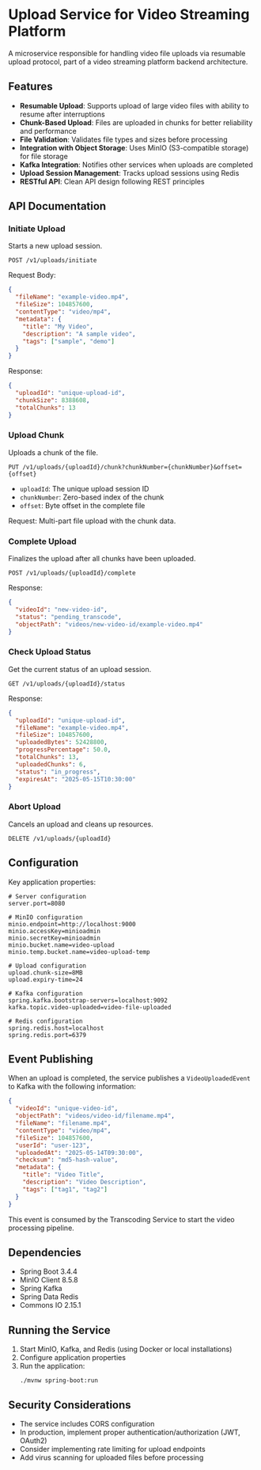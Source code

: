 # Upload Service for Video Streaming Platform

A microservice responsible for handling video file uploads via resumable upload protocol, part of a video streaming platform backend architecture.

## Features

- **Resumable Upload**: Supports upload of large video files with ability to resume after interruptions
- **Chunk-Based Upload**: Files are uploaded in chunks for better reliability and performance
- **File Validation**: Validates file types and sizes before processing
- **Integration with Object Storage**: Uses MinIO (S3-compatible storage) for file storage
- **Kafka Integration**: Notifies other services when uploads are completed
- **Upload Session Management**: Tracks upload sessions using Redis
- **RESTful API**: Clean API design following REST principles

## API Documentation

### Initiate Upload

Starts a new upload session.

```
POST /v1/uploads/initiate
```

Request Body:
```json
{
  "fileName": "example-video.mp4",
  "fileSize": 104857600,
  "contentType": "video/mp4",
  "metadata": {
    "title": "My Video",
    "description": "A sample video",
    "tags": ["sample", "demo"]
  }
}
```

Response:
```json
{
  "uploadId": "unique-upload-id",
  "chunkSize": 8388608,
  "totalChunks": 13
}
```

### Upload Chunk

Uploads a chunk of the file.

```
PUT /v1/uploads/{uploadId}/chunk?chunkNumber={chunkNumber}&offset={offset}
```

- `uploadId`: The unique upload session ID
- `chunkNumber`: Zero-based index of the chunk
- `offset`: Byte offset in the complete file

Request: Multi-part file upload with the chunk data.

### Complete Upload

Finalizes the upload after all chunks have been uploaded.

```
POST /v1/uploads/{uploadId}/complete
```

Response:
```json
{
  "videoId": "new-video-id",
  "status": "pending_transcode",
  "objectPath": "videos/new-video-id/example-video.mp4"
}
```

### Check Upload Status

Get the current status of an upload session.

```
GET /v1/uploads/{uploadId}/status
```

Response:
```json
{
  "uploadId": "unique-upload-id",
  "fileName": "example-video.mp4",
  "fileSize": 104857600,
  "uploadedBytes": 52428800,
  "progressPercentage": 50.0,
  "totalChunks": 13,
  "uploadedChunks": 6,
  "status": "in_progress",
  "expiresAt": "2025-05-15T10:30:00"
}
```

### Abort Upload

Cancels an upload and cleans up resources.

```
DELETE /v1/uploads/{uploadId}
```

## Configuration

Key application properties:

```properties
# Server configuration
server.port=8080

# MinIO configuration
minio.endpoint=http://localhost:9000
minio.accessKey=minioadmin
minio.secretKey=minioadmin
minio.bucket.name=video-upload
minio.temp.bucket.name=video-upload-temp

# Upload configuration
upload.chunk-size=8MB
upload.expiry-time=24

# Kafka configuration
spring.kafka.bootstrap-servers=localhost:9092
kafka.topic.video-uploaded=video-file-uploaded

# Redis configuration
spring.redis.host=localhost
spring.redis.port=6379
```

## Event Publishing

When an upload is completed, the service publishes a `VideoUploadedEvent` to Kafka with the following information:

```json
{
  "videoId": "unique-video-id",
  "objectPath": "videos/video-id/filename.mp4",
  "fileName": "filename.mp4",
  "contentType": "video/mp4",
  "fileSize": 104857600,
  "userId": "user-123",
  "uploadedAt": "2025-05-14T09:30:00",
  "checksum": "md5-hash-value",
  "metadata": {
    "title": "Video Title",
    "description": "Video Description",
    "tags": ["tag1", "tag2"]
  }
}
```

This event is consumed by the Transcoding Service to start the video processing pipeline.

## Dependencies

- Spring Boot 3.4.4
- MinIO Client 8.5.8
- Spring Kafka
- Spring Data Redis
- Commons IO 2.15.1

## Running the Service

1. Start MinIO, Kafka, and Redis (using Docker or local installations)
2. Configure application properties
3. Run the application:
   ```
   ./mvnw spring-boot:run
   ```

## Security Considerations

- The service includes CORS configuration
- In production, implement proper authentication/authorization (JWT, OAuth2)
- Consider implementing rate limiting for upload endpoints
- Add virus scanning for uploaded files before processing
